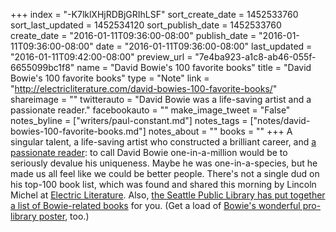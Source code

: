 +++
index = "-K7lklXHjRDBjGRIhLSF"
sort_create_date = 1452533760
sort_last_updated = 1452534120
sort_publish_date = 1452533760
create_date = "2016-01-11T09:36:00-08:00"
publish_date = "2016-01-11T09:36:00-08:00"
date = "2016-01-11T09:36:00-08:00"
last_updated = "2016-01-11T09:42:00-08:00"
preview_url = "7e4ba923-a1c8-ab46-055f-6655099bc1f8"
name = "David Bowie's 100 favorite books"
title = "David Bowie's 100 favorite books"
type = "Note"
link = "http://electricliterature.com/david-bowies-100-favorite-books/"
shareimage = ""
twitterauto = "David Bowie was a life-saving artist and a passionate reader."
facebookauto = ""
make_image_tweet = "False"
notes_byline = ["writers/paul-constant.md"]
notes_tags = ["notes/david-bowies-100-favorite-books.md"]
notes_about = ""
books = ""
+++
A singular talent, a life-saving artist who constructed a brilliant career, and [a passionate reader](http://electricliterature.com/david-bowies-100-favorite-books/): to call David Bowie one-in-a-million would be to seriously devalue his uniqueness. Maybe he was one-in-a-species, but he made us all feel like we could be better people. There's not a single dud on his top-100 book list, which was found and shared this morning by Lincoln Michel at [Electric Literature](http://electricliterature.com/david-bowies-100-favorite-books/). Also, [the Seattle Public Library has put together a list of Bowie-related books](https://seattle.bibliocommons.com/list/share/72535308_rainy_day_librarian/571420248_david_bowie_book_list) for you. (Get a load of [Bowie's wonderful pro-library poster](https://twitter.com/CNRGillLibrary/status/686587336260468737?ref_src=twsrc%5Etfw), too.)